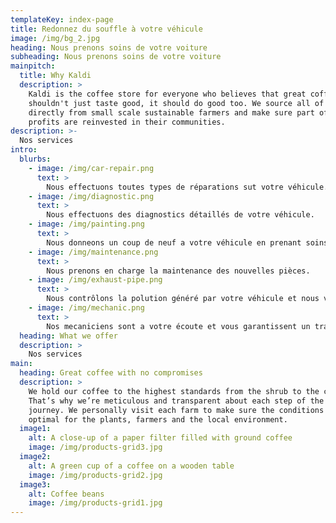```yaml
---
templateKey: index-page
title: Redonnez du souffle à votre véhicule
image: /img/bg_2.jpg
heading: Nous prenons soins de votre voiture
subheading: Nous prenons soins de votre voiture
mainpitch:
  title: Why Kaldi
  description: >
    Kaldi is the coffee store for everyone who believes that great coffee
    shouldn't just taste good, it should do good too. We source all of our beans
    directly from small scale sustainable farmers and make sure part of the
    profits are reinvested in their communities.
description: >-
  Nos services
intro:
  blurbs:
    - image: /img/car-repair.png
      text: >
        Nous effectuons toutes types de réparations sut votre véhicule.
    - image: /img/diagnostic.png
      text: >
        Nous effectuons des diagnostics détaillés de votre véhicule.
    - image: /img/painting.png
      text: >
        Nous donneons un coup de neuf a votre véhicule en prenant soins de votre carroserie
    - image: /img/maintenance.png
      text: >
        Nous prenons en charge la maintenance des nouvelles pièces.
    - image: /img/exhaust-pipe.png
      text: >
        Nous contrôlons la polution généré par votre véhicule et nous vous proposons des solutions pour rouler plus écologiquement.
    - image: /img/mechanic.png
      text: >
        Nos mecaniciens sont a votre écoute et vous garantissent un travail de haute qualitée.
  heading: What we offer
  description: >
    Nos services
main:
  heading: Great coffee with no compromises
  description: >
    We hold our coffee to the highest standards from the shrub to the cup.
    That’s why we’re meticulous and transparent about each step of the coffee’s
    journey. We personally visit each farm to make sure the conditions are
    optimal for the plants, farmers and the local environment.
  image1:
    alt: A close-up of a paper filter filled with ground coffee
    image: /img/products-grid3.jpg
  image2:
    alt: A green cup of a coffee on a wooden table
    image: /img/products-grid2.jpg
  image3:
    alt: Coffee beans
    image: /img/products-grid1.jpg
---
```

